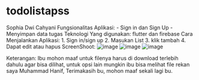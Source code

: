 # todolistapss
Sophia Dwi Cahyani
Fungsionalitas Aplikasi: - Sign in dan Sign Up
                         - Menyimpan data tugas
Teknologi Yang digunakan: flutter dan firebase
Cara Menjalankan Aplikasi: 1. Sign in/sign up
                           2. Masukan List
                           3. klik tambah
                           4. Dapat edit atau hapus
ScreenShoot: 
![image](https://github.com/user-attachments/assets/169e2327-a419-4717-8aea-7c99a7991293)
![image](https://github.com/user-attachments/assets/0ef293ff-1d18-4b29-8967-c9240718aa16)
![image](https://github.com/user-attachments/assets/925a9d31-09b1-4271-b480-fd7349d4dad2)

Keterangan:
Ibu mohon maaf untuk filenya harus di download terlebih dahulu agar bisa dilihat, untuk opsi lain mungkin ibu bisa melihat file rekan saya Muhammad Hanif, Terimakasih bu, mohon maaf sekali lagi bu.
